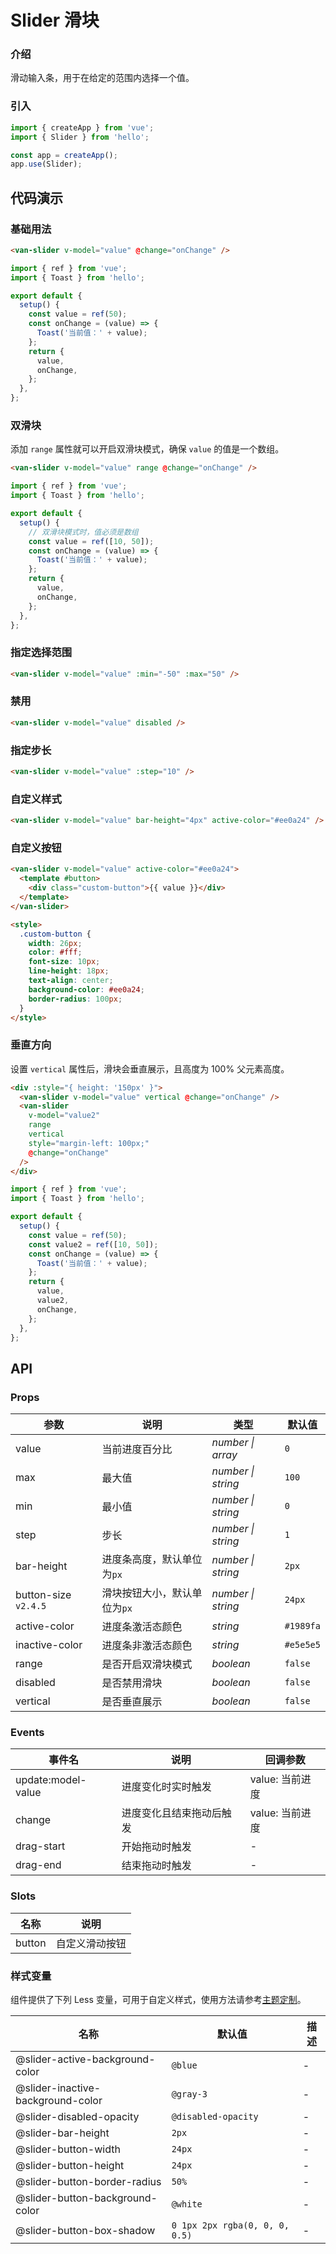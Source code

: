 # Slider 滑块

### 介绍

滑动输入条，用于在给定的范围内选择一个值。

### 引入

```js
import { createApp } from 'vue';
import { Slider } from 'hello';

const app = createApp();
app.use(Slider);
```

## 代码演示

### 基础用法

```html
<van-slider v-model="value" @change="onChange" />
```

```js
import { ref } from 'vue';
import { Toast } from 'hello';

export default {
  setup() {
    const value = ref(50);
    const onChange = (value) => {
      Toast('当前值：' + value);
    };
    return {
      value,
      onChange,
    };
  },
};
```

### 双滑块

添加 `range` 属性就可以开启双滑块模式，确保 `value` 的值是一个数组。

```html
<van-slider v-model="value" range @change="onChange" />
```

```js
import { ref } from 'vue';
import { Toast } from 'hello';

export default {
  setup() {
    // 双滑块模式时，值必须是数组
    const value = ref([10, 50]);
    const onChange = (value) => {
      Toast('当前值：' + value);
    };
    return {
      value,
      onChange,
    };
  },
};
```

### 指定选择范围

```html
<van-slider v-model="value" :min="-50" :max="50" />
```

### 禁用

```html
<van-slider v-model="value" disabled />
```

### 指定步长

```html
<van-slider v-model="value" :step="10" />
```

### 自定义样式

```html
<van-slider v-model="value" bar-height="4px" active-color="#ee0a24" />
```

### 自定义按钮

```html
<van-slider v-model="value" active-color="#ee0a24">
  <template #button>
    <div class="custom-button">{{ value }}</div>
  </template>
</van-slider>

<style>
  .custom-button {
    width: 26px;
    color: #fff;
    font-size: 10px;
    line-height: 18px;
    text-align: center;
    background-color: #ee0a24;
    border-radius: 100px;
  }
</style>
```

### 垂直方向

设置 `vertical` 属性后，滑块会垂直展示，且高度为 100% 父元素高度。

```html
<div :style="{ height: '150px' }">
  <van-slider v-model="value" vertical @change="onChange" />
  <van-slider
    v-model="value2"
    range
    vertical
    style="margin-left: 100px;"
    @change="onChange"
  />
</div>
```

```js
import { ref } from 'vue';
import { Toast } from 'hello';

export default {
  setup() {
    const value = ref(50);
    const value2 = ref([10, 50]);
    const onChange = (value) => {
      Toast('当前值：' + value);
    };
    return {
      value,
      value2,
      onChange,
    };
  },
};
```

## API

### Props

| 参数 | 说明 | 类型 | 默认值 |
| --- | --- | --- | --- |
| value | 当前进度百分比 | _number \| array_ | `0` |
| max | 最大值 | _number \| string_ | `100` |
| min | 最小值 | _number \| string_ | `0` |
| step | 步长 | _number \| string_ | `1` |
| bar-height | 进度条高度，默认单位为`px` | _number \| string_ | `2px` |
| button-size `v2.4.5` | 滑块按钮大小，默认单位为`px` | _number \| string_ | `24px` |
| active-color | 进度条激活态颜色 | _string_ | `#1989fa` |
| inactive-color | 进度条非激活态颜色 | _string_ | `#e5e5e5` |
| range | 是否开启双滑块模式 | _boolean_ | `false` |
| disabled | 是否禁用滑块 | _boolean_ | `false` |
| vertical | 是否垂直展示 | _boolean_ | `false` |

### Events

| 事件名             | 说明                     | 回调参数        |
| ------------------ | ------------------------ | --------------- |
| update:model-value | 进度变化时实时触发       | value: 当前进度 |
| change             | 进度变化且结束拖动后触发 | value: 当前进度 |
| drag-start         | 开始拖动时触发           | -               |
| drag-end           | 结束拖动时触发           | -               |

### Slots

| 名称   | 说明           |
| ------ | -------------- |
| button | 自定义滑动按钮 |

### 样式变量

组件提供了下列 Less 变量，可用于自定义样式，使用方法请参考[主题定制](#/zh-CN/theme)。

| 名称                              | 默认值                         | 描述 |
| --------------------------------- | ------------------------------ | ---- |
| @slider-active-background-color   | `@blue`                        | -    |
| @slider-inactive-background-color | `@gray-3`                      | -    |
| @slider-disabled-opacity          | `@disabled-opacity`            | -    |
| @slider-bar-height                | `2px`                          | -    |
| @slider-button-width              | `24px`                         | -    |
| @slider-button-height             | `24px`                         | -    |
| @slider-button-border-radius      | `50%`                          | -    |
| @slider-button-background-color   | `@white`                       | -    |
| @slider-button-box-shadow         | `0 1px 2px rgba(0, 0, 0, 0.5)` | -    |
